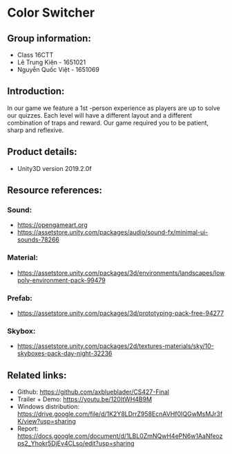 # Color Switcher

## Group information: 
- Class 16CTT
- Lê Trung Kiên - 1651021
- Nguyễn Quốc Việt - 1651069

## Introduction:
In our game we feature a 1st -person experience as players are up to solve our quizzes. Each level will have a different layout and a different combination of traps and reward. Our game required you to be patient, sharp and reflexive.

## Product details:
- Unity3D version 2019.2.0f

## Resource references:
### Sound:
- https://opengameart.org
- https://assetstore.unity.com/packages/audio/sound-fx/minimal-ui-sounds-78266	

### Material:
- https://assetstore.unity.com/packages/3d/environments/landscapes/lowpoly-environment-pack-99479

### Prefab:
- https://assetstore.unity.com/packages/3d/prototyping-pack-free-94277

### Skybox:
- https://assetstore.unity.com/packages/2d/textures-materials/sky/10-skyboxes-pack-day-night-32236


## Related links:
- Github: https://github.com/axblueblader/CS427-Final
- Trailer + Demo: https://youtu.be/120ItWH4B9M
- Windows distribution: https://drive.google.com/file/d/1K2Y8LDrrZ958EcnAVHf0IQGwMsMJr3fK/view?usp=sharing
- Report: https://docs.google.com/document/d/1LBL0ZmNQwH4ePN6w1AaNfeozps2_Yhokr5DjEv4CLso/edit?usp=sharing
